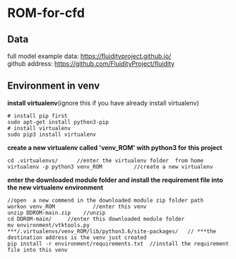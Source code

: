 # ROM-for-cfd  

## Data
full model example data:  https://fluidityproject.github.io/  
github address: https://github.com/FluidityProject/fluidity  
## Environment in venv
**install virtualenv**(ignore this if you have already install virtualenv)
```
# install pip first
sudo apt-get install python3-pip 
# install virtualenv
sudo pip3 install virtualenv
```
**create a new virtualenv called 'venv_ROM' with python3 for this project**
```
cd .virtualenvs/      //enter the virtualenv folder  from home
virtualenv -p python3 venv_ROM          //create a new virtualenv  
```
**enter the downloaded module folder and install the requirement file into the new virtualenv environment**
```
//open  a new commend in the downloaded module zip folder path
workon venv_ROM            //enter this venv  
unzip DDROM-main.zip    //unzip 
cd DDROM-main/     //enter this downloaded module folder  
mv environment/vtktools.py ***/.virtualenvs/venv_ROM/lib/python3.6/site-packages/   // ***the destination address is the venv just created
pip install -r environment/requirements.txt  //install the requirement file into this venv
  ```

